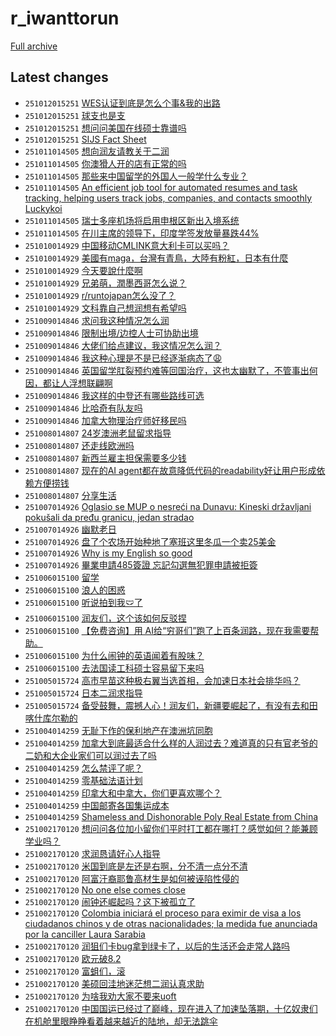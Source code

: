 # r_iwanttorun

[Full archive](archive.md)

## Latest changes

- `251012015251` [WES认证到底是怎么个事&我的出路](../posts/r_iwanttorun/251011151231_1o3y3pd.md)
- `251012015251` [球支也是支](../posts/r_iwanttorun/251011184833_1o43gvf.md)
- `251012015251` [想问问美国在线硕士靠谱吗](../posts/r_iwanttorun/251011154242_1o3yuev.md)
- `251012015251` [SIJS Fact Sheet](../posts/r_iwanttorun/251011015543_1o3jge8.md)
- `251011014505` [想向润友请教关于二润](../posts/r_iwanttorun/251010045936_1o2rz6u.md)
- `251011014505` [你澳猾人开的店有正常的吗](../posts/r_iwanttorun/251010025219_1o2pjb9.md)
- `251011014505` [那些来中国留学的外国人一般学什么专业？](../posts/r_iwanttorun/251011012937_1o3ixvq.md)
- `251011014505` [An efficient job tool for automated resumes and task tracking, helping users track jobs, companies, and contacts smoothly  Luckykoi](../posts/r_iwanttorun/251010120523_1o2z1he.md)
- `251011014505` [瑞士多座机场将启用申根区新出入境系统](../posts/r_iwanttorun/251010080006_1o2uvs5.md)
- `251011014505` [在川主席的领导下，印度学签发放量暴跌44%](../posts/r_iwanttorun/251011000757_1o3h9ne.md)
- `251010014929` [中国移动CMLINK意大利卡可以买吗？](../posts/r_iwanttorun/251009033820_1o1vudi.md)
- `251010014929` [美國有maga，台灣有青鳥，大陸有粉紅，日本有什麼](../posts/r_iwanttorun/251009174009_1o2cimn.md)
- `251010014929` [今天要說什麼啊](../posts/r_iwanttorun/251009173838_1o2ch7o.md)
- `251010014929` [兄弟萌，潤墨西哥怎么说？](../posts/r_iwanttorun/251009091326_1o215ve.md)
- `251010014929` [r/runtojapan怎么没了？](../posts/r_iwanttorun/251009125743_1o2583t.md)
- `251010014929` [文科靠自己想润想有希望吗](../posts/r_iwanttorun/251009140551_1o26ue9.md)
- `251009014846` [求问我这种情况怎么润](../posts/r_iwanttorun/251008125829_1o19ry8.md)
- `251009014846` [限制出境/边控人士可协助出境](../posts/r_iwanttorun/251008215752_1o1ompy.md)
- `251009014846` [大佬们给点建议，我这情况怎么润？](../posts/r_iwanttorun/251008190328_1o1jpqn.md)
- `251009014846` [我这种心理是不是已经逐渐病态了😩](../posts/r_iwanttorun/251008040024_1o10gxx.md)
- `251009014846` [英国留学肛裂预约难等回国治疗，这也太幽默了，不管事出何因，都让人浮想联翩啊](../posts/r_iwanttorun/251008132257_1o1adrm.md)
- `251009014846` [我这样的中登还有哪些路线可选](../posts/r_iwanttorun/251008222503_1o1p9on.md)
- `251009014846` [比哈奇有队友吗](../posts/r_iwanttorun/251008103648_1o16wct.md)
- `251009014846` [加拿大物理治疗师好移民吗](../posts/r_iwanttorun/251008180838_1o1i3dj.md)
- `251008014807` [24岁澳洲老鼠留求指导](../posts/r_iwanttorun/251007155814_1o0irme.md)
- `251008014807` [还走线欧洲吗](../posts/r_iwanttorun/251007235805_1o0vgpv.md)
- `251008014807` [新西兰雇主担保需要多少钱](../posts/r_iwanttorun/251007201009_1o0priq.md)
- `251008014807` [现在的AI agent都在故意降低代码的readability好让用户形成依赖方便捞钱](../posts/r_iwanttorun/251007175338_1o0lza1.md)
- `251008014807` [分享生活](../posts/r_iwanttorun/251007071750_1o0806n.md)
- `251007014926` [Oglasio se MUP o nesreći na Dunavu: Kineski državljani pokušali da pređu granicu, jedan stradao](../posts/r_iwanttorun/251006144602_1nzl2da.md)
- `251007014926` [幽默老日](../posts/r_iwanttorun/251007012415_1o01gmk.md)
- `251007014926` [盘了个农场开始种地了塞班这里冬瓜一个卖25美金](../posts/r_iwanttorun/251006092538_1nzecj5.md)
- `251007014926` [Why is my English so good](../posts/r_iwanttorun/251006141608_1nzk9v8.md)
- `251007014926` [畢業申請485簽證 忘記勾選無犯罪申請被拒簽](../posts/r_iwanttorun/251006033621_1nz8mu4.md)
- `251006015100` [留学](../posts/r_iwanttorun/251005085225_1nyj5s4.md)
- `251006015100` [浪人的困惑](../posts/r_iwanttorun/251005213033_1nz0qlb.md)
- `251006015100` [听说拍到我🩲了](../posts/r_iwanttorun/251006003607_1nz4xom.md)
- `251006015100` [润友们，这个该如何反驳捏](../posts/r_iwanttorun/251005171749_1nyu2ki.md)
- `251006015100` [【免费咨询】用 AI给“穷哥们”跑了上百条润路，现在我需要帮助。](../posts/r_iwanttorun/251005234515_1nz3u9b.md)
- `251006015100` [为什么闹钟的英语闻着有股味？](../posts/r_iwanttorun/251005075912_1nyib7j.md)
- `251006015100` [去法国读工科硕士容易留下来吗](../posts/r_iwanttorun/251005104252_1nyky50.md)
- `251005015724` [高市早苗这种极右翼当选首相，会加速日本社会排华吗？](../posts/r_iwanttorun/251004075911_1nxo2oz.md)
- `251005015724` [日本二润求指导](../posts/r_iwanttorun/251004022607_1nxi7h6.md)
- `251005015724` [备受鼓舞，震撼人心！润友们，新疆要崛起了，有没有去和田喀什库尔勒的](../posts/r_iwanttorun/251005015140_1nybszy.md)
- `251004014259` [无耻下作的保利地产在澳洲坑同胞](../posts/r_iwanttorun/251003152736_1nx28rp.md)
- `251004014259` [加拿大到底最适合什么样的人润过去？难道真的只有官老爷的二奶和大企业家们可以润过去了吗](../posts/r_iwanttorun/251004002719_1nxfttu.md)
- `251004014259` [怎么禁评了呢？](../posts/r_iwanttorun/251003045706_1nwq42o.md)
- `251004014259` [零基础法语计划](../posts/r_iwanttorun/251003093723_1nwujs0.md)
- `251004014259` [印拿大和中拿大，你们更喜欢哪个？](../posts/r_iwanttorun/251003130543_1nwylyj.md)
- `251004014259` [中国邮寄各国集运成本](../posts/r_iwanttorun/251003183717_1nx7cw1.md)
- `251004014259` [Shameless and Dishonorable Poly Real Estate from China](../posts/r_iwanttorun/251003114943_1nwwxi5.md)
- `251002170120` [想问问各位加小留你们平时打工都在哪打？感觉如何？能兼顾学业吗？](../posts/r_iwanttorun/250422211415_1k5hru3.md)
- `251002170120` [求润恳请好心人指导](../posts/r_iwanttorun/250415172725_1jzxqb2.md)
- `251002170120` [米国到底是左还是右啊，分不清一点分不清](../posts/r_iwanttorun/250409150852_1jv83b4.md)
- `251002170120` [阿富汗裔耶鲁高材生是如何被诬陷性侵的](../posts/r_iwanttorun/250417205208_1k1nej7.md)
- `251002170120` [No one else comes close](../posts/r_iwanttorun/250420144445_1k3o3uf.md)
- `251002170120` [闹钟还崛起吗？这下被孤立了](../posts/r_iwanttorun/250409175043_1jvc29k.md)
- `251002170120` [Colombia iniciará el proceso para eximir de visa a los ciudadanos chinos y  de otras nacionalidades; la medida fue anunciada por la canciller Laura Sarabia](../posts/r_iwanttorun/250420143518_1k3nwja.md)
- `251002170120` [润狙们卡bug拿到绿卡了，以后的生活还会走常人路吗](../posts/r_iwanttorun/250419103842_1k2te78.md)
- `251002170120` [欧元破8.2](../posts/r_iwanttorun/250410214034_1jw9lu6.md)
- `251002170120` [富蛆们，滚](../posts/r_iwanttorun/250422162732_1k5amib.md)
- `251002170120` [美硕回洼地迷茫想二润认真求助](../posts/r_iwanttorun/250425103155_1k7hnul.md)
- `251002170120` [为啥我劝大家不要来uoft](../posts/r_iwanttorun/250420233949_1k3zpe0.md)
- `251002170120` [中国国运已经过了巅峰，现在进入了加速坠落期，十亿奴隶们在机舱里眼睁睁看着越来越近的陆地，却无法跳伞](../posts/r_iwanttorun/250412180857_1jxnhxq.md)
